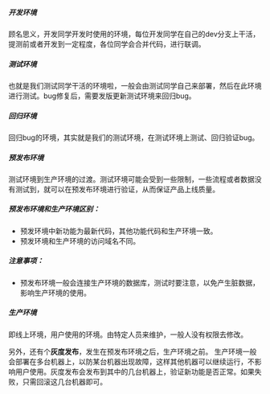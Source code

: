 ##### 开发环境

顾名思义，开发同学开发时使用的环境，每位开发同学在自己的dev分支上干活，提测前或者开发到一定程度，各位同学会合并代码，进行联调。

##### 测试环境

也就是我们测试同学干活的环境啦，一般会由测试同学自己来部署，然后在此环境进行测试。bug修复后，需要发版更新测试环境来回归bug。

##### 回归环境

回归bug的环境，其实就是我们的测试环境，在测试环境上测试、回归验证bug。

##### 预发布环境

测试环境到生产环境的过渡。测试环境可能会受到一些限制，一些流程或者数据没有测试到，就可以在预发布环境进行验证，从而保证产品上线质量。

##### 预发布环境和生产环境区别：

- 预发环境中新功能为最新代码，其他功能代码和生产环境一致。
- 预发环境和生产环境的访问域名不同。

##### 注意事项：

- 预发布环境一般会连接生产环境的数据库，测试时要注意，以免产生脏数据，影响生产环境的使用。



##### 生产环境

即线上环境，用户使用的环境。由特定人员来维护，一般人没有权限去修改。



另外，还有个**灰度发布**，发生在预发布环境之后，生产环境之前。
生产环境一般会部署在多台机器上，以防某台机器出现故障，这样其他机器可以继续运行，不影响用户使用。灰度发布会发布到其中的几台机器上，验证新功能是否正常。如果失败，只需回滚这几台机器即可。